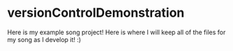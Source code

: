 # versionControlDemonstration
Here is my example song project! Here is where I will keep all of the files for my song as I develop it! :)
